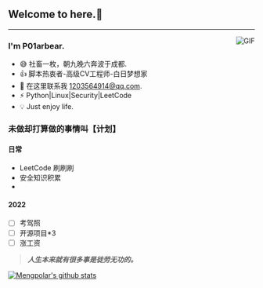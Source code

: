 
## Welcome to here.🎉

---
<img align="right" alt="GIF" src="https://github.com/jglovier/gifs/blob/gh-pages/hacking/typity-type.gif" />


### I'm P01arbear.

- 😅 社畜一枚，朝九晚六奔波于成都.
- 👍 脚本热衷者-高级CV工程师-白日梦想家
- 💬 在这里联系我 [1203564914@qq.com](mailto:1203564914@qq.com).
- ⚡ Python|Linux|Security|LeetCode
- 💡 Just enjoy life.

### 未做却打算做的事情叫【计划】
#### 日常
- LeetCode 刷刷刷
- 安全知识积累
- 

#### 2022
- [ ] 考驾照
- [ ] 开源项目*3
- [ ] 涨工资

> ***人生本来就有很多事是徒劳无功的。***

[![Mengpolar's github stats](https://github-readme-stats.vercel.app/api?username=Mengpolar)](https://github.com/anuraghazra/github-readme-stats)
